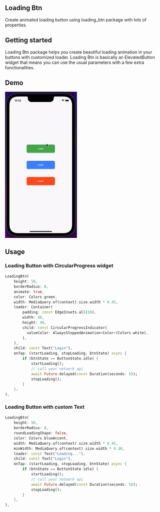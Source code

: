 <!--
This README describes the package. If you publish this package to pub.dev,
this README's contents appear on the landing page for your package.

For information about how to write a good package README, see the guide for
[writing package pages](https://dart.dev/guides/libraries/writing-package-pages).

For general information about developing packages, see the Dart guide for
[creating packages](https://dart.dev/guides/libraries/create-library-packages)
and the Flutter guide for
[developing packages and plugins](https://flutter.dev/developing-packages).
-->

## Loading Btn

Create animated loading button using loading_btn package with lots of properties.

## Getting started

Loading Btn package helps you create beautiful loading animation in your buttons with customized
loader. Loading Btn is basically an ElevatedButton widget that means you can use the usual
parameters with a few extra functionalities.

## Demo

<img src='demo/loading_btn.gif' height='480px' />

## Usage

### Loading Button with CircularProgress widget

```dart
LoadingBtn(
    height: 50,
    borderRadius: 8,
    animate: true,
    color: Colors.green,
    width: MediaQuery.of(context).size.width * 0.45,
    loader: Container(
        padding: const EdgeInsets.all(10),
        width: 40,
        height: 40,
        child: const CircularProgressIndicator(
          valueColor: AlwaysStoppedAnimation<Color>(Colors.white),
        ),
    ),
    child: const Text("Login"),
    onTap: (startLoading, stopLoading, btnState) async {
        if (btnState == ButtonState.idle) {
            startLoading();
            // call your network api
            await Future.delayed(const Duration(seconds: 5));
            stopLoading();
        }
    },
),
```

### Loading Button with custom Text

```dart
LoadingBtn(
    height: 50,
    borderRadius: 8,
    roundLoadingShape: false,
    color: Colors.blueAccent,
    width: MediaQuery.of(context).size.width * 0.45,
    minWidth: MediaQuery.of(context).size.width * 0.30,
    loader: const Text("Loading..."),
    child: const Text("Login"),
    onTap: (startLoading, stopLoading, btnState) async {
        if (btnState == ButtonState.idle) {
            startLoading();
            // call your network api
            await Future.delayed(const Duration(seconds: 5));
            stopLoading();
        }
    },
),
```
